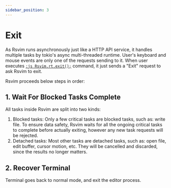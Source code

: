 ```yaml
---
sidebar_position: 3
---
```


# Exit

As Rsvim runs asynchronously just like a HTTP API service, it handles multiple tasks by tokio's async multi-threaded runtime. User's keyboard and mouse events are only one of the requests sending to it. When user executes [`:js Rsvim.rt.exit();`](/docs/api/rsvim/classes/RsvimRt#exit) command, it just sends a "Exit" request to ask Rsvim to exit.

Rsvim proceeds below steps in order:

## 1. Wait For Blocked Tasks Complete

All tasks inside Rsvim are split into two kinds:

1. Blocked tasks: Only a few critical tasks are blocked tasks, such as: write file. To ensure data safety, Rsvim waits for all the ongoing critical tasks to complete before actually exiting, however any new task requests will be rejected.
2. Detached tasks: Most other tasks are detached tasks, such as: open file, edit buffer, cursor motion, etc. They will be cancelled and discarded, since the results no longer matters.

## 2. Recover Terminal

Terminal goes back to normal mode, and exit the editor process.
